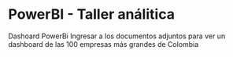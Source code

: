 # PowerBI - Taller análitica
Dashoard PowerBi
Ingresar a los documentos adjuntos para ver un dashboard de las 100 empresas más grandes de Colombia
